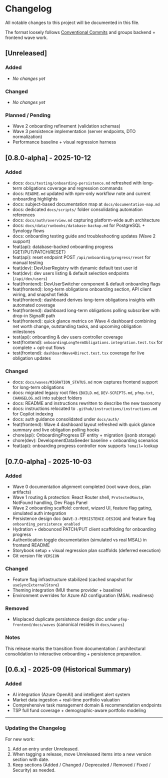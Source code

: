 # Changelog

All notable changes to this project will be documented in this file.

The format loosely follows [Conventional Commits](https://www.conventionalcommits.org/) and groups backend + frontend wave work.

## [Unreleased]

### Added
- _No changes yet_

### Changed
- _No changes yet_

### Planned / Pending
- Wave 2 onboarding refinement (validation schemas)
- Wave 3 persistence implementation (server endpoints, DTO normalization)
- Performance baseline + visual regression harness

## [0.8.0-alpha] - 2025-10-12

### Added
- docs: `docs/testing/onboarding-persistence.md` refreshed with long-term obligations coverage and regression commands
- docs: `README.md` updated with npm-only workflow note and current onboarding highlights
- docs: subject-based documentation map at `docs/documentation-map.md`
- docs: dedicated `docs/scripts/` folder consolidating automation references
- docs: `docs/auth/overview.md` capturing platform-wide auth architecture
- docs: `docs/data/runbooks/database-backup.md` for PostgreSQL + Synology flows
- docs: onboarding testing guide and troubleshooting updates (Wave 2 support)
- feat(api): database-backed onboarding progress (GET/PUT/PATCH/RESET)
- feat(api): reset endpoint POST `/api/onboarding/progress/reset` for manual testing
- feat(dev): DevUserRegistry with dynamic default test user id
- feat(dev): dev users listing & default selection endpoints (`/api/dev/users`)
- feat(frontend): DevUserSwitcher component & default onboarding flags
- feat(frontend): long-term obligations onboarding section, API client wiring, and snapshot fields
- feat(frontend): dashboard derives long-term obligations insights with automated coverage
- feat(frontend): dashboard long-term obligations polling subscriber with drop-in SignalR path
- feat(frontend): quick glance metrics on Wave 4 dashboard combining net worth change, outstanding tasks, and upcoming obligation milestones
- test(api): onboarding & dev users controller coverage
- test(frontend): `onboardingLongTermObligations.integration.test.tsx` for complete + opt-out flows
- test(frontend): `dashboardWave4Direct.test.tsx` coverage for live obligation updates

### Changed
- docs: `docs/waves/MIGRATION_STATUS.md` now captures frontend support for long-term obligations
- docs: migrated legacy root files (`BUILD.md`, `DEV-SCRIPTS.md`, `pfmp.txt`, `CHANGELOG.md`) into subject folders
- docs: README and instructions rewritten to describe the new taxonomy
- docs: instructions relocated to `.github/instructions/instructions.md` for Copilot indexing
- docs: auth guidance consolidated under `docs/auth/`
- feat(frontend): Wave 4 dashboard layout refreshed with quick glance summary and live obligation polling hooks
- chore(api): OnboardingProgress EF entity + migration (jsonb storage)
- chore(dev): DevelopmentDataSeeder baseline + onboarding scenarios
- feat(api): onboarding progress controller now supports `?email=` lookup

## [0.7.0-alpha] - 2025-10-03
### Added
- Wave 0 documentation alignment completed (root wave docs, plan artifacts)
- Wave 1 routing & protection: React Router shell, `ProtectedRoute`, NotFound handling, Dev Flags Panel
- Wave 2 onboarding scaffold: context, wizard UI, feature flag gating, simulated auth integration
- Persistence design doc (`WAVE-3-PERSISTENCE-DESIGN`) and feature flag `onboarding_persistence_enabled`
- Hydration + debounced PATCH/PUT client scaffolding for onboarding progress
- Authentication toggle documentation (simulated vs real MSAL) in frontend README
- Storybook setup + visual regression plan scaffolds (deferred execution)
- Git version file `VERSION`

### Changed
- Feature flag infrastructure stabilized (cached snapshot for `useSyncExternalStore`)
- Theming integration (MUI theme provider + baseline)
- Environment overrides for Azure AD configuration (MSAL readiness)

### Removed
- Misplaced duplicate persistence design doc under `pfmp-frontend/docs/waves` (canonical resides in `docs/waves`)

### Notes
This release marks the transition from documentation / architectural consolidation to interactive onboarding + persistence preparation.

## [0.6.x] - 2025-09 (Historical Summary)
### Added
- AI integration (Azure OpenAI) and intelligent alert system
- Market data ingestion + real-time portfolio valuation
- Comprehensive task management domain & recommendation endpoints
- TSP full fund coverage + demographic-aware portfolio modeling

---

### Updating the Changelog
For new work:
1. Add an entry under Unreleased.
2. When tagging a release, move Unreleased items into a new version section with date.
3. Keep sections (Added / Changed / Deprecated / Removed / Fixed / Security) as needed.

